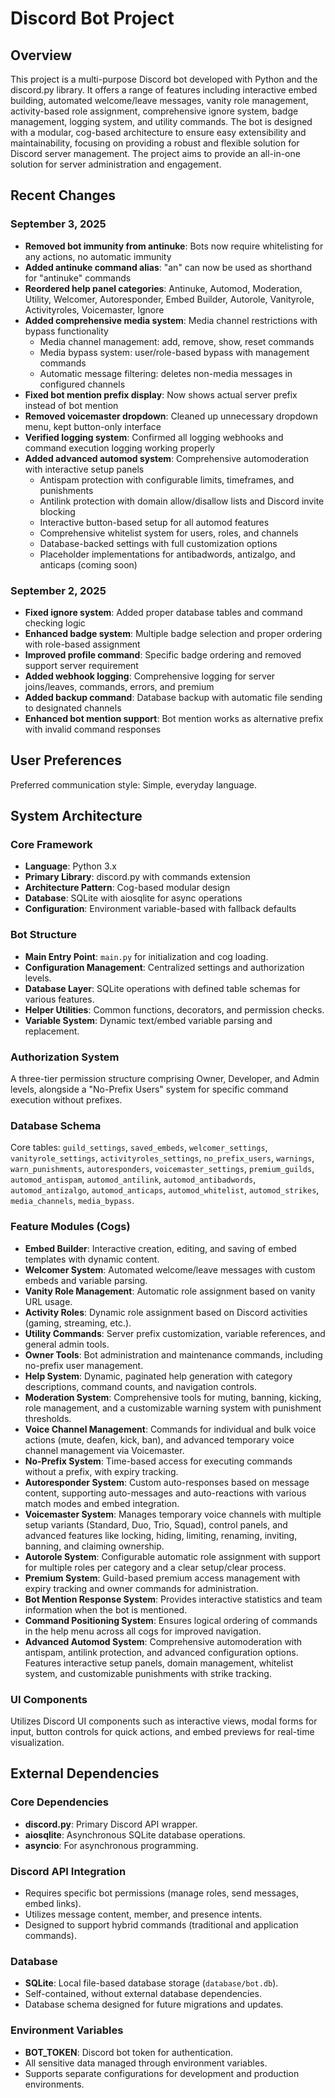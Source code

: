 # Discord Bot Project

## Overview
This project is a multi-purpose Discord bot developed with Python and the discord.py library. It offers a range of features including interactive embed building, automated welcome/leave messages, vanity role management, activity-based role assignment, comprehensive ignore system, badge management, logging system, and utility commands. The bot is designed with a modular, cog-based architecture to ensure easy extensibility and maintainability, focusing on providing a robust and flexible solution for Discord server management. The project aims to provide an all-in-one solution for server administration and engagement.

## Recent Changes

### September 3, 2025
- **Removed bot immunity from antinuke**: Bots now require whitelisting for any actions, no automatic immunity
- **Added antinuke command alias**: "an" can now be used as shorthand for "antinuke" commands  
- **Reordered help panel categories**: Antinuke, Automod, Moderation, Utility, Welcomer, Autoresponder, Embed Builder, Autorole, Vanityrole, Activityroles, Voicemaster, Ignore
- **Added comprehensive media system**: Media channel restrictions with bypass functionality
  - Media channel management: add, remove, show, reset commands
  - Media bypass system: user/role-based bypass with management commands
  - Automatic message filtering: deletes non-media messages in configured channels
- **Fixed bot mention prefix display**: Now shows actual server prefix instead of bot mention
- **Removed voicemaster dropdown**: Cleaned up unnecessary dropdown menu, kept button-only interface
- **Verified logging system**: Confirmed all logging webhooks and command execution logging working properly
- **Added advanced automod system**: Comprehensive automoderation with interactive setup panels
  - Antispam protection with configurable limits, timeframes, and punishments
  - Antilink protection with domain allow/disallow lists and Discord invite blocking
  - Interactive button-based setup for all automod features
  - Comprehensive whitelist system for users, roles, and channels
  - Database-backed settings with full customization options
  - Placeholder implementations for antibadwords, antizalgo, and anticaps (coming soon)

### September 2, 2025
- **Fixed ignore system**: Added proper database tables and command checking logic
- **Enhanced badge system**: Multiple badge selection and proper ordering with role-based assignment
- **Improved profile command**: Specific badge ordering and removed support server requirement
- **Added webhook logging**: Comprehensive logging for server joins/leaves, commands, errors, and premium
- **Added backup command**: Database backup with automatic file sending to designated channels
- **Enhanced bot mention support**: Bot mention works as alternative prefix with invalid command responses

## User Preferences
Preferred communication style: Simple, everyday language.

## System Architecture

### Core Framework
- **Language**: Python 3.x
- **Primary Library**: discord.py with commands extension
- **Architecture Pattern**: Cog-based modular design
- **Database**: SQLite with aiosqlite for async operations
- **Configuration**: Environment variable-based with fallback defaults

### Bot Structure
- **Main Entry Point**: `main.py` for initialization and cog loading.
- **Configuration Management**: Centralized settings and authorization levels.
- **Database Layer**: SQLite operations with defined table schemas for various features.
- **Helper Utilities**: Common functions, decorators, and permission checks.
- **Variable System**: Dynamic text/embed variable parsing and replacement.

### Authorization System
A three-tier permission structure comprising Owner, Developer, and Admin levels, alongside a "No-Prefix Users" system for specific command execution without prefixes.

### Database Schema
Core tables: `guild_settings`, `saved_embeds`, `welcomer_settings`, `vanityrole_settings`, `activityroles_settings`, `no_prefix_users`, `warnings`, `warn_punishments`, `autoresponders`, `voicemaster_settings`, `premium_guilds`, `automod_antispam`, `automod_antilink`, `automod_antibadwords`, `automod_antizalgo`, `automod_anticaps`, `automod_whitelist`, `automod_strikes`, `media_channels`, `media_bypass`.

### Feature Modules (Cogs)
- **Embed Builder**: Interactive creation, editing, and saving of embed templates with dynamic content.
- **Welcomer System**: Automated welcome/leave messages with custom embeds and variable parsing.
- **Vanity Role Management**: Automatic role assignment based on vanity URL usage.
- **Activity Roles**: Dynamic role assignment based on Discord activities (gaming, streaming, etc.).
- **Utility Commands**: Server prefix customization, variable references, and general admin tools.
- **Owner Tools**: Bot administration and maintenance commands, including no-prefix user management.
- **Help System**: Dynamic, paginated help generation with category descriptions, command counts, and navigation controls.
- **Moderation System**: Comprehensive tools for muting, banning, kicking, role management, and a customizable warning system with punishment thresholds.
- **Voice Channel Management**: Commands for individual and bulk voice actions (mute, deafen, kick, ban), and advanced temporary voice channel management via Voicemaster.
- **No-Prefix System**: Time-based access for executing commands without a prefix, with expiry tracking.
- **Autoresponder System**: Custom auto-responses based on message content, supporting auto-messages and auto-reactions with various match modes and embed integration.
- **Voicemaster System**: Manages temporary voice channels with multiple setup variants (Standard, Duo, Trio, Squad), control panels, and advanced features like locking, hiding, limiting, renaming, inviting, banning, and claiming ownership.
- **Autorole System**: Configurable automatic role assignment with support for multiple roles per category and a clear setup/clear process.
- **Premium System**: Guild-based premium access management with expiry tracking and owner commands for administration.
- **Bot Mention Response System**: Provides interactive statistics and team information when the bot is mentioned.
- **Command Positioning System**: Ensures logical ordering of commands in the help menu across all cogs for improved navigation.
- **Advanced Automod System**: Comprehensive automoderation with antispam, antilink protection, and advanced configuration options. Features interactive setup panels, domain management, whitelist system, and customizable punishments with strike tracking.

### UI Components
Utilizes Discord UI components such as interactive views, modal forms for input, button controls for quick actions, and embed previews for real-time visualization.

## External Dependencies

### Core Dependencies
- **discord.py**: Primary Discord API wrapper.
- **aiosqlite**: Asynchronous SQLite database operations.
- **asyncio**: For asynchronous programming.

### Discord API Integration
- Requires specific bot permissions (manage roles, send messages, embed links).
- Utilizes message content, member, and presence intents.
- Designed to support hybrid commands (traditional and application commands).

### Database
- **SQLite**: Local file-based database storage (`database/bot.db`).
- Self-contained, without external database dependencies.
- Database schema designed for future migrations and updates.

### Environment Variables
- **BOT_TOKEN**: Discord bot token for authentication.
- All sensitive data managed through environment variables.
- Supports separate configurations for development and production environments.